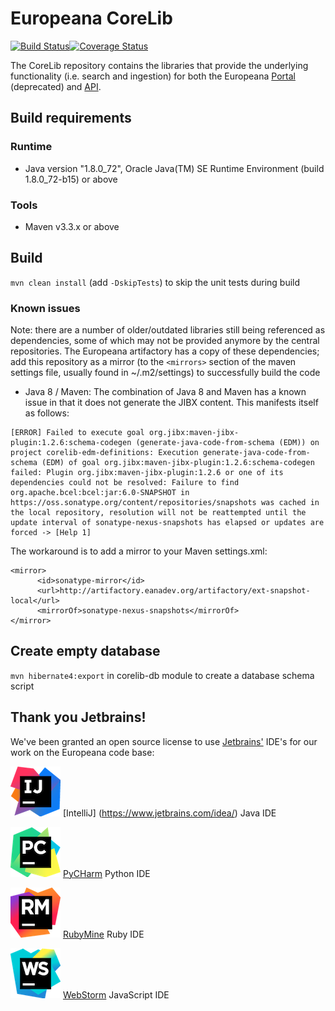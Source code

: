 # Europeana CoreLib

[![Build Status](https://travis-ci.org/europeana/corelib.svg?branch=master)](https://travis-ci.org/europeana/corelib)[![Coverage Status](https://coveralls.io/repos/europeana/corelib/badge.svg?branch=master&service=github)](https://coveralls.io/github/europeana/corelib?branch=master)

The CoreLib repository contains the libraries that provide the underlying functionality (i.e. search and ingestion)
for both the Europeana [Portal](https://github.com/europeana/portal/) (deprecated) and [API](https://github.com/europeana/api2/).

## Build requirements
### Runtime
* Java version "1.8.0_72", Oracle Java(TM) SE Runtime Environment (build 1.8.0_72-b15) or above

### Tools
* Maven v3.3.x or above

## Build
``mvn clean install`` (add ``-DskipTests``) to skip the unit tests during build

### Known issues
Note: there are a number of older/outdated libraries still being referenced as dependencies, some of which may not
be provided anymore by the central repositories. The Europeana artifactory has a copy of these dependencies; add this
repository as a mirror (to the ``<mirrors>`` section of the maven settings file, usually found in ~/.m2/settings) to
successfully build the code

* Java 8 / Maven: The combination of Java 8 and Maven has a known issue in that it does not generate the JIBX content. This manifests itself as follows:

```
[ERROR] Failed to execute goal org.jibx:maven-jibx-plugin:1.2.6:schema-codegen (generate-java-code-from-schema (EDM)) on project corelib-edm-definitions: Execution generate-java-code-from-schema (EDM) of goal org.jibx:maven-jibx-plugin:1.2.6:schema-codegen failed: Plugin org.jibx:maven-jibx-plugin:1.2.6 or one of its dependencies could not be resolved: Failure to find org.apache.bcel:bcel:jar:6.0-SNAPSHOT in https://oss.sonatype.org/content/repositories/snapshots was cached in the local repository, resolution will not be reattempted until the update interval of sonatype-nexus-snapshots has elapsed or updates are forced -> [Help 1]
```

The workaround is to add a mirror to your Maven settings.xml:

```
<mirror>
      <id>sonatype-mirror</id>
      <url>http://artifactory.eanadev.org/artifactory/ext-snapshot-local</url>
      <mirrorOf>sonatype-nexus-snapshots</mirrorOf>
</mirror>
```

## Create empty database
``mvn hibernate4:export`` in corelib-db module to create a database schema script


## Thank you Jetbrains!

We've been granted an open source license to use [Jetbrains'](https://www.jetbrains.com) IDE's for our work on the Europeana code base:

![](https://raw.githubusercontent.com/Luthien-in-edhil/jetbrainsicons/master/icon_IntelliJIDEA.png) [IntelliJ] (https://www.jetbrains.com/idea/) Java IDE

![](https://raw.githubusercontent.com/Luthien-in-edhil/jetbrainsicons/master/icon_PyCharm.png) [PyCHarm](https://www.jetbrains.com/pycharm/) Python IDE

![](https://raw.githubusercontent.com/Luthien-in-edhil/jetbrainsicons/master/icon_RubyMine.png) [RubyMine](https://www.jetbrains.com/ruby/) Ruby IDE

![](https://raw.githubusercontent.com/Luthien-in-edhil/jetbrainsicons/master/icon_WebStorm.png) [WebStorm](https://www.jetbrains.com/webstorm/) JavaScript IDE


